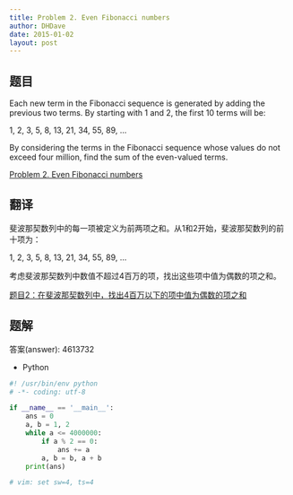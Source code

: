```yaml
---
title: Problem 2. Even Fibonacci numbers
author: DHDave
date: 2015-01-02
layout: post
---
```


## 题目
Each new term in the Fibonacci sequence is generated by adding the previous two terms. By starting with 1 and 2, the first 10 terms will be:

1, 2, 3, 5, 8, 13, 21, 34, 55, 89, ...

By considering the terms in the Fibonacci sequence whose values do not exceed four million, find the sum of the even-valued terms.
<!--more-->
[Problem 2. Even Fibonacci numbers](https://projecteuler.net/problem=2 "Problem 2")

## 翻译
斐波那契数列中的每一项被定义为前两项之和。从1和2开始，斐波那契数列的前十项为：

1, 2, 3, 5, 8, 13, 21, 34, 55, 89, ...

考虑斐波那契数列中数值不超过4百万的项，找出这些项中值为偶数的项之和。

[题目2：在斐波那契数列中，找出4百万以下的项中值为偶数的项之和](http://pe.spiritzhang.com/index.php/2011-05-11-09-44-54/3-24 "题目2")

## 题解

答案(answer): 4613732

+ Python

```python
#! /usr/bin/env python
# -*- coding: utf-8

if __name__ == '__main__':
    ans = 0
    a, b = 1, 2
    while a <= 4000000:
        if a % 2 == 0:
            ans += a
        a, b = b, a + b
    print(ans)

# vim: set sw=4, ts=4
```
